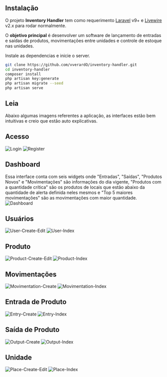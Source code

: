 ## Instalação

O projeto **Inventory Handler** tem como requerimento [Laravel](https://laravel.com/docs/9.x) v9+ e [Livewire](https://laravel-livewire.com/) v2.x para rodar normalmente.

O **objetivo principal** é desenvolver um software de lançamento de entradas e saídas de produtos, movimentações entre unidades e controle de estoque nas unidades.

Instale as dependencias e inicie o server.

```sh
git clone https://github.com/vverardO/inventory-handler.git
cd inventory-handler
composer install
php artisan key:generate
php artisan migrate --seed
php artisan serve
```

## Leia
Abaixo algumas imagens referentes a aplicação, as interfaces estão bem intuitivas e creio que estão auto explicativas.

## Acesso
![Login](https://i.postimg.cc/mZy9s6Tp/login.png)
![Register](https://i.postimg.cc/wM2RQ3WY/register.png)

## Dashboard
Essa interface conta com seis widgets onde "Entradas", "Saídas", "Produtos Novos" e "Movimentações" são informações do dia vigente, "Produtos com a quantidade crítica" são os produtos de locais que estão abaixo da quantidade de alerta definida neles mesmos e "Top 5 maiores movimentações" são as movimentações com maior quantidade.
![Dashboard](https://i.postimg.cc/VN2qJSh7/dashboard.png)

## Usuários
![User-Create-Edit](https://i.postimg.cc/sXFWVkBq/user-create-edit.png)
![User-Index](https://i.postimg.cc/2yrBWn7x/user-index.png)

## Produto
![Product-Create-Edit](https://i.postimg.cc/VN0MPfNX/product-create-edit.png)
![Product-Index](https://i.postimg.cc/k4xbDTK4/product-index.png)

## Movimentações
![Movimentation-Create](https://i.postimg.cc/PJj1MgTY/movimentation-create.png)
![Movimentation-Index](https://i.postimg.cc/YCsgPGtp/movimentation-index.png)

## Entrada de Produto
![Entry-Create](https://i.postimg.cc/PxZmYXsd/entry-create.png)
![Entry-Index](https://i.postimg.cc/DfrrzwPg/entry-index.png)

## Saída de Produto
![Output-Create](https://i.postimg.cc/yxycpL85/output-create.png)
![Output-Index](https://i.postimg.cc/13twMchC/output-index.png)

## Unidade
![Place-Create-Edit](https://i.postimg.cc/HsTQ81SC/place-create-edit.png)
![Place-Index](https://i.postimg.cc/KvQtnpV3/place-index.png)
